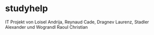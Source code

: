 # studyhelp
IT Projekt von Loisel Andrija, Reynaud Cade, Dragnev Laurenz, Stadler Alexander und Wograndl Raoul Christian

